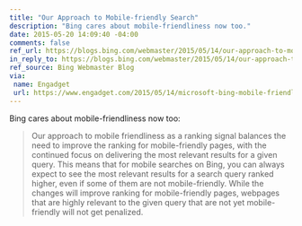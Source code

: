 ```yaml
---
title: "Our Approach to Mobile-friendly Search"
description: "Bing cares about mobile-friendliness now too."
date: 2015-05-20 14:09:40 -04:00
comments: false
ref_url: https://blogs.bing.com/webmaster/2015/05/14/our-approach-to-mobile-friendly-search/
in_reply_to: https://blogs.bing.com/webmaster/2015/05/14/our-approach-to-mobile-friendly-search/
ref_source: Bing Webmaster Blog
via:
 name: Engadget
 url: https://www.engadget.com/2015/05/14/microsoft-bing-mobile-friendly-results/
---
```


Bing cares about mobile-friendliness now too:

> Our approach to mobile friendliness as a ranking signal balances the need to improve the ranking for mobile-friendly pages, with the continued focus on delivering the most relevant results for a given query. This means that for mobile searches on Bing, you can always expect to see the most relevant results for a search query ranked higher, even if some of them are not mobile-friendly. While the changes will improve ranking for mobile-friendly pages, webpages that are highly relevant to the given query that are not yet mobile-friendly will not get penalized.